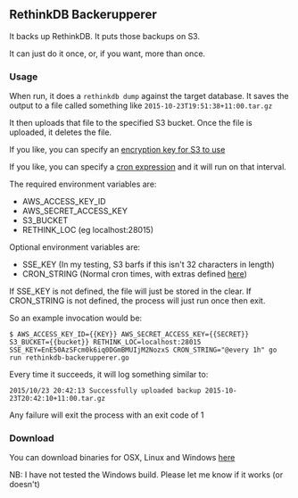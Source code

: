 ## RethinkDB Backerupperer

It backs up RethinkDB. It puts those backups on S3.

It can just do it once, or, if you want, more than once.

### Usage

When run, it does a `rethinkdb dump` against the target database. It saves the output to a file called something like `2015-10-23T19:51:38+11:00.tar.gz`

It then uploads that file to the specified S3 bucket. Once the file is uploaded, it deletes the file.

If you like, you can specify an [encryption key for S3 to use](http://docs.aws.amazon.com/AmazonS3/latest/dev/ServerSideEncryptionCustomerKeys.html)

If you like, you can specify a [cron expression](https://godoc.org/github.com/robfig/cron) and it will run on that interval.

The required environment variables are:

* AWS_ACCESS_KEY_ID
* AWS_SECRET_ACCESS_KEY
* S3_BUCKET
* RETHINK_LOC (eg localhost:28015)

Optional environment variables are:

* SSE_KEY (In my testing, S3 barfs if this isn't 32 characters in length)
* CRON_STRING (Normal cron times, with extras defined [here](https://godoc.org/github.com/robfig/cron))

If SSE_KEY is not defined, the file will just be stored in the clear.
If CRON_STRING is not defined, the process will just run once then exit.

So an example invocation would be:

`$ AWS_ACCESS_KEY_ID={{KEY}} AWS_SECRET_ACCESS_KEY={{SECRET}} S3_BUCKET={{bucket}} RETHINK_LOC=localhost:28015 SSE_KEY=EnE50AzSFcm0k6iq0DGmBMUIjM2NozxS CRON_STRING="@every 1h" go run rethinkdb-backerupperer.go`

Every time it succeeds, it will log something similar to:

`2015/10/23 20:42:13 Successfully uploaded backup 2015-10-23T20:42:10+11:00.tar.gz`

Any failure will exit the process with an exit code of 1

### Download

You can download binaries for OSX, Linux and Windows [here](https://github.com/Prismatik/rethinkdb-backerupperer/releases/latest)

NB: I have not tested the Windows build. Please let me know if it works (or doesn't)
